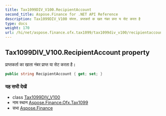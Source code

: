 ```yaml
---
title: Tax1099DIV_V100.RecipientAccount
second_title: Aspose.Finance for .NET API Reference
description: Tax1099DIV_V100 संपत्त. प्रप्तकर्त क खत नंबर प्रप्त य सेट करत है
type: docs
weight: 170
url: /hi/net/aspose.finance.ofx.tax1099/tax1099div_v100/recipientaccount/
---
```

## Tax1099DIV_V100.RecipientAccount property

प्राप्तकर्ता का खाता नंबर प्राप्त या सेट करता है।

```csharp
public string RecipientAccount { get; set; }
```

### यह सभी देखें

* class [Tax1099DIV_V100](../)
* नाम स्थान [Aspose.Finance.Ofx.Tax1099](../../tax1099div_v100/)
* सभा [Aspose.Finance](../../../)


